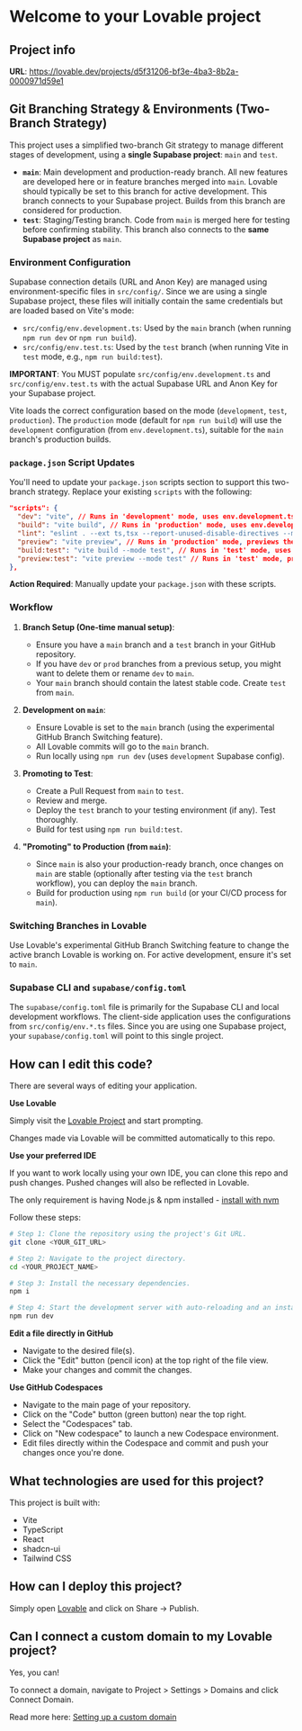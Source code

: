 
# Welcome to your Lovable project

## Project info

**URL**: https://lovable.dev/projects/d5f31206-bf3e-4ba3-8b2a-0000971d59e1

## Git Branching Strategy & Environments (Two-Branch Strategy)

This project uses a simplified two-branch Git strategy to manage different stages of development, using a **single Supabase project**: `main` and `test`.

-   **`main`**: Main development and production-ready branch. All new features are developed here or in feature branches merged into `main`. Lovable should typically be set to this branch for active development. This branch connects to your Supabase project. Builds from this branch are considered for production.
-   **`test`**: Staging/Testing branch. Code from `main` is merged here for testing before confirming stability. This branch also connects to the **same Supabase project** as `main`.

### Environment Configuration

Supabase connection details (URL and Anon Key) are managed using environment-specific files in `src/config/`. Since we are using a single Supabase project, these files will initially contain the same credentials but are loaded based on Vite's mode:
-   `src/config/env.development.ts`: Used by the `main` branch (when running `npm run dev` or `npm run build`).
-   `src/config/env.test.ts`: Used by the `test` branch (when running Vite in `test` mode, e.g., `npm run build:test`).

**IMPORTANT**: You MUST populate `src/config/env.development.ts` and `src/config/env.test.ts` with the actual Supabase URL and Anon Key for your Supabase project.

Vite loads the correct configuration based on the mode (`development`, `test`, `production`). The `production` mode (default for `npm run build`) will use the `development` configuration (from `env.development.ts`), suitable for the `main` branch's production builds.

### `package.json` Script Updates

You'll need to update your `package.json` scripts section to support this two-branch strategy. Replace your existing `scripts` with the following:

```json
"scripts": {
  "dev": "vite", // Runs in 'development' mode, uses env.development.ts
  "build": "vite build", // Runs in 'production' mode, uses env.development.ts via environments.ts logic
  "lint": "eslint . --ext ts,tsx --report-unused-disable-directives --max-warnings 0",
  "preview": "vite preview", // Runs in 'production' mode, previews the build
  "build:test": "vite build --mode test", // Runs in 'test' mode, uses env.test.ts
  "preview:test": "vite preview --mode test" // Runs in 'test' mode, previews the test build
},
```
**Action Required**: Manually update your `package.json` with these scripts.

### Workflow

1.  **Branch Setup (One-time manual setup)**:
    *   Ensure you have a `main` branch and a `test` branch in your GitHub repository.
    *   If you have `dev` or `prod` branches from a previous setup, you might want to delete them or rename `dev` to `main`.
    *   Your `main` branch should contain the latest stable code. Create `test` from `main`.

2.  **Development on `main`**:
    *   Ensure Lovable is set to the `main` branch (using the experimental GitHub Branch Switching feature).
    *   All Lovable commits will go to the `main` branch.
    *   Run locally using `npm run dev` (uses `development` Supabase config).

3.  **Promoting to Test**:
    *   Create a Pull Request from `main` to `test`.
    *   Review and merge.
    *   Deploy the `test` branch to your testing environment (if any). Test thoroughly.
    *   Build for test using `npm run build:test`.

4.  **"Promoting" to Production (from `main`)**:
    *   Since `main` is also your production-ready branch, once changes on `main` are stable (optionally after testing via the `test` branch workflow), you can deploy the `main` branch.
    *   Build for production using `npm run build` (or your CI/CD process for `main`).

### Switching Branches in Lovable

Use Lovable's experimental GitHub Branch Switching feature to change the active branch Lovable is working on. For active development, ensure it's set to `main`.

### Supabase CLI and `supabase/config.toml`

The `supabase/config.toml` file is primarily for the Supabase CLI and local development workflows. The client-side application uses the configurations from `src/config/env.*.ts` files. Since you are using one Supabase project, your `supabase/config.toml` will point to this single project.

## How can I edit this code?

There are several ways of editing your application.

**Use Lovable**

Simply visit the [Lovable Project](https://lovable.dev/projects/d5f31206-bf3e-4ba3-8b2a-0000971d59e1) and start prompting.

Changes made via Lovable will be committed automatically to this repo.

**Use your preferred IDE**

If you want to work locally using your own IDE, you can clone this repo and push changes. Pushed changes will also be reflected in Lovable.

The only requirement is having Node.js & npm installed - [install with nvm](https://github.com/nvm-sh/nvm#installing-and-updating)

Follow these steps:

```sh
# Step 1: Clone the repository using the project's Git URL.
git clone <YOUR_GIT_URL>

# Step 2: Navigate to the project directory.
cd <YOUR_PROJECT_NAME>

# Step 3: Install the necessary dependencies.
npm i

# Step 4: Start the development server with auto-reloading and an instant preview.
npm run dev
```

**Edit a file directly in GitHub**

- Navigate to the desired file(s).
- Click the "Edit" button (pencil icon) at the top right of the file view.
- Make your changes and commit the changes.

**Use GitHub Codespaces**

- Navigate to the main page of your repository.
- Click on the "Code" button (green button) near the top right.
- Select the "Codespaces" tab.
- Click on "New codespace" to launch a new Codespace environment.
- Edit files directly within the Codespace and commit and push your changes once you're done.

## What technologies are used for this project?

This project is built with:

- Vite
- TypeScript
- React
- shadcn-ui
- Tailwind CSS

## How can I deploy this project?

Simply open [Lovable](https://lovable.dev/projects/d5f31206-bf3e-4ba3-8b2a-0000971d59e1) and click on Share -> Publish.

## Can I connect a custom domain to my Lovable project?

Yes, you can!

To connect a domain, navigate to Project > Settings > Domains and click Connect Domain.

Read more here: [Setting up a custom domain](https://docs.lovable.dev/tips-tricks/custom-domain#step-by-step-guide)
